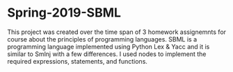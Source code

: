# Spring-2019-SBML

This project was created over the time span of 3 homework assignemnts for course about the principles of programming languages.
SBML is a programming language implemented using Python Lex & Yacc and it is similar to Smlnj with a few differences. I used nodes to
implement the required expressions, statements, and functions.
